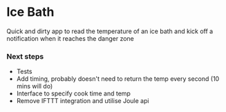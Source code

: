# Ice Bath

Quick and dirty app to read the temperature of an ice bath and kick off a notification when it reaches the danger zone

### Next steps
* Tests
* Add timing, probably doesn't need to return the temp every second (10 mins will do)
* Interface to specify cook time and temp
* Remove IFTTT integration and utilise Joule api
